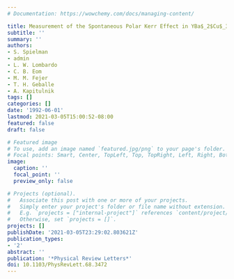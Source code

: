 ```yaml
---
# Documentation: https://wowchemy.com/docs/managing-content/

title: Measurement of the Spontaneous Polar Kerr Effect in YBa$_2$Cu$_3$O$_7$ and Bi$_2$Sr$_2$CaCu$_2$O$_8$
subtitle: ''
summary: ''
authors:
- S. Spielman
- admin
- L. W. Lombardo
- C. B. Eom
- M. M. Fejer
- T. H. Geballe
- A. Kapitulnik
tags: []
categories: []
date: '1992-06-01'
lastmod: 2021-03-05T15:00:52-08:00
featured: false
draft: false

# Featured image
# To use, add an image named `featured.jpg/png` to your page's folder.
# Focal points: Smart, Center, TopLeft, Top, TopRight, Left, Right, BottomLeft, Bottom, BottomRight.
image:
  caption: ''
  focal_point: ''
  preview_only: false

# Projects (optional).
#   Associate this post with one or more of your projects.
#   Simply enter your project's folder or file name without extension.
#   E.g. `projects = ["internal-project"]` references `content/project/deep-learning/index.md`.
#   Otherwise, set `projects = []`.
projects: []
publishDate: '2021-03-05T23:29:02.803621Z'
publication_types:
- '2'
abstract: ''
publication: '*Physical Review Letters*'
doi: 10.1103/PhysRevLett.68.3472
---
```


